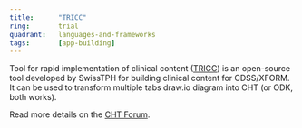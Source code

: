 ```yaml
---
title:      "TRICC"
ring:       trial
quadrant:   languages-and-frameworks
tags:       [app-building]
---
```


Tool for rapid implementation of clinical content ([TRICC](https://github.com/SwissTPH/tricc)) is an open-source tool developed by SwissTPH for building clinical content for CDSS/XFORM. It can be used to transform multiple tabs draw.io diagram into CHT (or ODK, both works).

Read more details on the [CHT Forum](https://forum.communityhealthtoolkit.org/t/cdss-visual-authring/4442).